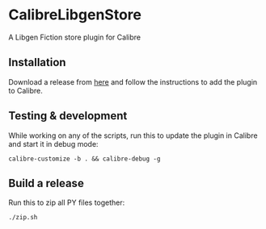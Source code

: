 # CalibreLibgenStore
A Libgen Fiction store plugin for Calibre

## Installation

Download a release from [here](https://github.com/fallaciousreasoning/CalibreLibgenStore/releases) and follow the instructions to add the plugin to Calibre.

## Testing & development

While working on any of the scripts, run this to update the plugin in Calibre and start it in debug mode:

```shell
calibre-customize -b . && calibre-debug -g
```

## Build a release

Run this to zip all PY files together:

```shell
./zip.sh
```
